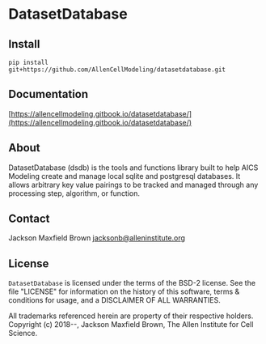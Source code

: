 # DatasetDatabase

## Install
`pip install git+https://github.com/AllenCellModeling/datasetdatabase.git`

## Documentation
[https://allencellmodeling.gitbook.io/datasetdatabase/](https://allencellmodeling.gitbook.io/datasetdatabase/)

## About
DatasetDatabase (dsdb) is the tools and functions library built to help
AICS Modeling create and manage local sqlite and postgresql databases. It allows
arbitrary key value pairings to be tracked and managed through any processing
step, algorithm, or function.

## Contact
Jackson Maxfield Brown
jacksonb@alleninstitute.org

## License
`DatasetDatabase` is licensed under the terms of the BSD-2 license. See the file
"LICENSE" for information on the history of this software, terms & conditions
for usage, and a DISCLAIMER OF ALL WARRANTIES.

All trademarks referenced herein are property of their respective holders.
Copyright (c) 2018--, Jackson Maxfield Brown, The Allen Institute for Cell
Science.
